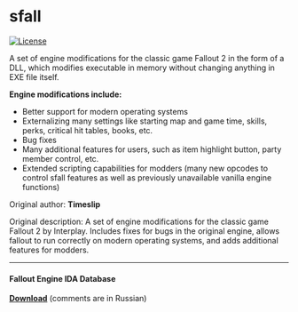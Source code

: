 # sfall

[![License](https://img.shields.io/badge/License-GPL--3.0-blue.svg)](https://www.gnu.org/licenses/gpl-3.0)

A set of engine modifications for the classic game Fallout 2 in the form of a DLL, which modifies executable in memory without changing anything in EXE file itself.

**Engine modifications include:**
- Better support for modern operating systems
- Externalizing many settings like starting map and game time, skills, perks, critical hit tables, books, etc.
- Bug fixes
- Many additional features for users, such as item highlight button, party member control, etc.
- Extended scripting capabilities for modders (many new opcodes to control sfall features as well as previously unavailable vanilla engine functions)


Original author: **Timeslip**

Original description: A set of engine modifications for the classic game Fallout 2 by Interplay. Includes fixes for bugs in the original engine, allows fallout to run correctly on modern operating systems, and adds additional features for modders.

---
#### Fallout Engine IDA Database
**[Download](https://www.dropbox.com/s/tm0nyx0lnk4yui0/Fallout_1_and_2_IDA68.rar "Download from Dropbox")** (comments are in Russian)
